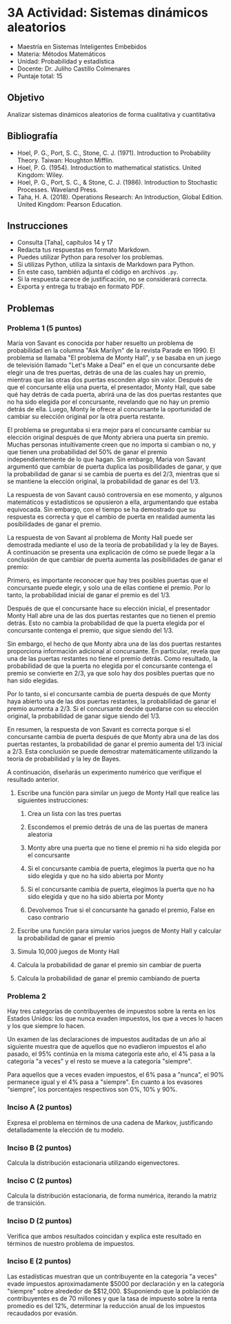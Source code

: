# 3A Actividad: Sistemas dinámicos aleatorios

- Maestría en Sistemas Inteligentes Embebidos
- Materia: Métodos Matemáticos
- Unidad: Probabilidad y estadística
- Docente: Dr. Juliho Castillo Colmenares
- Puntaje total: 15

## Objetivo

Analizar sistemas dinámicos aleatorios de forma cualitativa y cuantitativa

## Bibliografía

- Hoel, P. G., Port, S. C., Stone, C. J. (1971). Introduction to Probability Theory. Taiwan: Houghton Mifflin.
- Hoel, P. G. (1954). Introduction to mathematical statistics. United Kingdom: Wiley.
- Hoel, P. G., Port, S. C., & Stone, C. J. (1986). Introduction to Stochastic Processes. Waveland Press.
- Taha, H. A. (2018). Operations Research: An Introduction, Global Edition. United Kingdom: Pearson Education.

## Instrucciones 

- Consulta [Taha], capítulos 14 y 17
- Redacta tus respuestas en formato Markdown.
- Puedes utilizar Python para resolver los problemas. 
- Si utilizas Python, utiliza la sintaxis de Markdown para Python.
- En este caso, también adjunta el código en archivos `.py`. 
- Si la respuesta carece de justificación, no se considerará correcta.
- Exporta y entrega tu trabajo en formato PDF.

## Problemas

### Problema 1 (5 puntos)

María von Savant es conocida por haber resuelto un problema de probabilidad en la columna "Ask Marilyn" de la revista Parade en 1990. El problema se llamaba "El problema de Monty Hall", y se basaba en un juego de televisión llamado "Let's Make a Deal" en el que un concursante debe elegir una de tres puertas, detrás de una de las cuales hay un premio, mientras que las otras dos puertas esconden algo sin valor. Después de que el concursante elija una puerta, el presentador, Monty Hall, que sabe qué hay detrás de cada puerta, abrirá una de las dos puertas restantes que no ha sido elegida por el concursante, revelando que no hay un premio detrás de ella. Luego, Monty le ofrece al concursante la oportunidad de cambiar su elección original por la otra puerta restante.

El problema se preguntaba si era mejor para el concursante cambiar su elección original después de que Monty abriera una puerta sin premio. Muchas personas intuitivamente creen que no importa si cambian o no, y que tienen una probabilidad del 50% de ganar el premio independientemente de lo que hagan. Sin embargo, Maria von Savant argumentó que cambiar de puerta duplica las posibilidades de ganar, y que la probabilidad de ganar si se cambia de puerta es del 2/3, mientras que si se mantiene la elección original, la probabilidad de ganar es del 1/3.

La respuesta de von Savant causó controversia en ese momento, y algunos matemáticos y estadísticos se opusieron a ella, argumentando que estaba equivocada. Sin embargo, con el tiempo se ha demostrado que su respuesta es correcta y que el cambio de puerta en realidad aumenta las posibilidades de ganar el premio.

La respuesta de von Savant al problema de Monty Hall puede ser demostrada mediante el uso de la teoría de probabilidad y la ley de Bayes. A continuación se presenta una explicación de cómo se puede llegar a la conclusión de que cambiar de puerta aumenta las posibilidades de ganar el premio:

Primero, es importante reconocer que hay tres posibles puertas que el concursante puede elegir, y solo una de ellas contiene el premio. Por lo tanto, la probabilidad inicial de ganar el premio es del 1/3.

Después de que el concursante hace su elección inicial, el presentador Monty Hall abre una de las dos puertas restantes que no tienen el premio detrás. Esto no cambia la probabilidad de que la puerta elegida por el concursante contenga el premio, que sigue siendo del 1/3.

Sin embargo, el hecho de que Monty abra una de las dos puertas restantes proporciona información adicional al concursante. En particular, revela que una de las puertas restantes no tiene el premio detrás. Como resultado, la probabilidad de que la puerta no elegida por el concursante contenga el premio se convierte en 2/3, ya que solo hay dos posibles puertas que no han sido elegidas.

Por lo tanto, si el concursante cambia de puerta después de que Monty haya abierto una de las dos puertas restantes, la probabilidad de ganar el premio aumenta a 2/3. Si el concursante decide quedarse con su elección original, la probabilidad de ganar sigue siendo del 1/3.

En resumen, la respuesta de von Savant es correcta porque si el concursante cambia de puerta después de que Monty abra una de las dos puertas restantes, la probabilidad de ganar el premio aumenta del 1/3 inicial a 2/3. Esta conclusión se puede demostrar matemáticamente utilizando la teoría de probabilidad y la ley de Bayes.

A continuación, diseñarás un experimento numérico que verifique el resultado anterior. 

1. Escribe una función para similar un juego de Monty Hall que realice las siguientes instrucciones:

   1.   Crea un lista con las tres puertas

   1.   Escondemos el premio detrás de una de las puertas de manera aleatoria    

   1.   Monty abre una puerta que no tiene el premio ni ha sido elegida por el concursante

   1.   Si el concursante cambia de puerta, elegimos la puerta que no ha sido elegida y que no ha sido abierta por Monty

   1.   Si el concursante cambia de puerta, elegimos la puerta que no ha sido elegida y que no ha sido abierta por Monty 

   1.   Devolvemos True si el concursante ha ganado el premio, False en caso contrario 


1.   Escribe una función para simular varios juegos de Monty Hall y calcular la probabilidad de ganar el premio
2.   Simula 10,000 juegos de Monty Hall
3.   Calcula la probabilidad de ganar el premio sin cambiar de puerta
4.   Calcula la probabilidad de ganar el premio cambiando de puerta

### Problema 2

Hay tres categorías de contribuyentes de impuestos sobre la renta en los Estados Unidos: los que nunca evaden impuestos, los que a veces lo hacen y los que siempre lo hacen.

Un examen de las declaraciones de impuestos auditadas de un año al siguiente muestra que de aquellos que no evadieron impuestos el año pasado, el 95% continúa en la misma categoría este año, el 4% pasa a la categoría "a veces" y el resto se mueve a la categoría "siempre".

Para aquellos que a veces evaden impuestos, el 6% pasa a "nunca", el 90% permanece igual y el 4% pasa a "siempre". En cuanto a los evasores “siempre”, los porcentajes respectivos son 0%, 10% y 90%.

### Inciso A (2 puntos)

Expresa el problema en términos de una cadena de Markov, justificando detalladamente la elección de tu modelo. 

### Inciso B (2 puntos)

Calcula la distribución estacionaria utilizando eigenvectores. 

### Inciso C (2 puntos)

Calcula la distribución estacionaria, de forma numérica, iterando la matriz de transición.

### Inciso D (2 puntos)

Verifica que ambos resultados coincidan y explica este resultado en términos de nuestro problema de impuestos.

### Inciso E (2 puntos)

 Las estadísticas muestran que un contribuyente en la categoría "a veces" evade impuestos aproximadamente $\$5000$ por declaración y en la categoría "siempre" sobre alrededor de $\$12,000. $Suponiendo que la población de contribuyentes es de 70 millones y que la tasa de impuesto sobre la renta promedio es del 12%, determinar la reducción anual de los impuestos recaudados por evasión.





